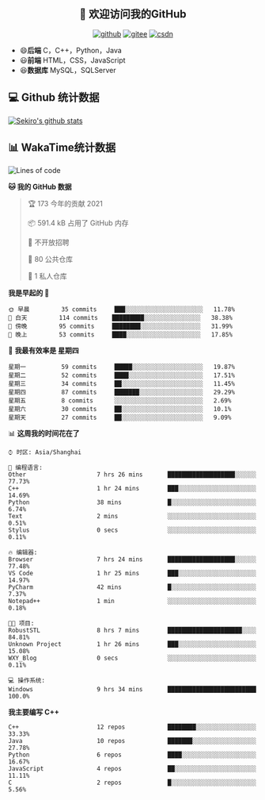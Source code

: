 <h2 align="center">👋 欢迎访问我的GitHub</h2>
<p align="center">
  <a href="https://666wxy666.github.io/"><img src="https://img.shields.io/badge/GitHub-24292e" alt="github"></a>
  <a href="https://gitee.com/wxy_666"><img src="https://img.shields.io/badge/Gitee-fe7300" alt="gitee"></a>
  <a href="https://blog.csdn.net/WXY_666"><img src="https://img.shields.io/badge/CSDN-cf000e" alt="csdn"></a>
</p>

- 😄**后端** C，C++，Python，Java
- 😃**前端** HTML，CSS，JavaScript
- 😆**数据库** MySQL，SQLServer

## 💻 Github 统计数据
[![Sekiro's github stats](https://github-readme-stats.vercel.app/api?username=666WXY666)](https://666wxy666.github.io/)

## 📊 WakaTime统计数据

<!--START_SECTION:waka-->
![Lines of code](https://img.shields.io/badge/%E4%BB%8E%E3%80%8C%E4%BD%A0%E5%A5%BD%E4%B8%96%E7%95%8C%E3%80%8D%E6%88%91%E5%B7%B2%E7%BB%8F%E5%86%99%E4%BA%86-1.9%20million%20%E8%A1%8C%E4%BB%A3%E7%A0%81-blue)

**🐱 我的 GitHub 数据** 

> 🏆 173 今年的贡献 2021
 > 
> 📦 591.4 kB 占用了 GitHub 内存 
 > 
> 🚫 不开放招聘
 > 
> 📜 80 公共仓库 
 > 
> 🔑 1 私人仓库 
 > 
**我是早起的 🐤** 

```text
🌞 早晨         35 commits     ███░░░░░░░░░░░░░░░░░░░░░░   11.78% 
🌆 白天         114 commits    █████████░░░░░░░░░░░░░░░░   38.38% 
🌃 傍晚         95 commits     ████████░░░░░░░░░░░░░░░░░   31.99% 
🌙 晚上         53 commits     ████░░░░░░░░░░░░░░░░░░░░░   17.85%

```
📅 **我最有效率是 星期四** 

```text
星期一          59 commits     █████░░░░░░░░░░░░░░░░░░░░   19.87% 
星期二          52 commits     ████░░░░░░░░░░░░░░░░░░░░░   17.51% 
星期三          34 commits     ██░░░░░░░░░░░░░░░░░░░░░░░   11.45% 
星期四          87 commits     ███████░░░░░░░░░░░░░░░░░░   29.29% 
星期五          8 commits      ░░░░░░░░░░░░░░░░░░░░░░░░░   2.69% 
星期六          30 commits     ██░░░░░░░░░░░░░░░░░░░░░░░   10.1% 
星期天          27 commits     ██░░░░░░░░░░░░░░░░░░░░░░░   9.09%

```


📊 **这周我的时间花在了** 

```text
⌚︎ 时区: Asia/Shanghai

💬 编程语言: 
Other                    7 hrs 26 mins       ███████████████████░░░░░░   77.73% 
C++                      1 hr 24 mins        ███░░░░░░░░░░░░░░░░░░░░░░   14.69% 
Python                   38 mins             █░░░░░░░░░░░░░░░░░░░░░░░░   6.74% 
Text                     2 mins              ░░░░░░░░░░░░░░░░░░░░░░░░░   0.51% 
Stylus                   0 secs              ░░░░░░░░░░░░░░░░░░░░░░░░░   0.11%

🔥 编辑器: 
Browser                  7 hrs 24 mins       ███████████████████░░░░░░   77.48% 
VS Code                  1 hr 25 mins        ███░░░░░░░░░░░░░░░░░░░░░░   14.97% 
PyCharm                  42 mins             █░░░░░░░░░░░░░░░░░░░░░░░░   7.37% 
Notepad++                1 min               ░░░░░░░░░░░░░░░░░░░░░░░░░   0.18%

🐱‍💻 项目: 
RobustSTL                8 hrs 7 mins        █████████████████████░░░░   84.81% 
Unknown Project          1 hr 26 mins        ███░░░░░░░░░░░░░░░░░░░░░░   15.08% 
WXY_Blog                 0 secs              ░░░░░░░░░░░░░░░░░░░░░░░░░   0.11%

💻 操作系统: 
Windows                  9 hrs 34 mins       █████████████████████████   100.0%

```

**我主要编写 C++** 

```text
C++                      12 repos            ████████░░░░░░░░░░░░░░░░░   33.33% 
Java                     10 repos            ███████░░░░░░░░░░░░░░░░░░   27.78% 
Python                   6 repos             ████░░░░░░░░░░░░░░░░░░░░░   16.67% 
JavaScript               4 repos             ██░░░░░░░░░░░░░░░░░░░░░░░   11.11% 
C                        2 repos             █░░░░░░░░░░░░░░░░░░░░░░░░   5.56%

```



<!--END_SECTION:waka-->

<!--
**666WXY666/666WXY666** is a ✨ _special_ ✨ repository because its `README.md` (this file) appears on your GitHub profile.

Here are some ideas to get you started:

- 🔭 I’m currently working on ...
- 🌱 I’m currently learning ...
- 👯 I’m looking to collaborate on ...
- 🤔 I’m looking for help with ...
- 💬 Ask me about ...
- 📫 How to reach me: ...
- 😄 Pronouns: ...
- ⚡ Fun fact: ...
-->
